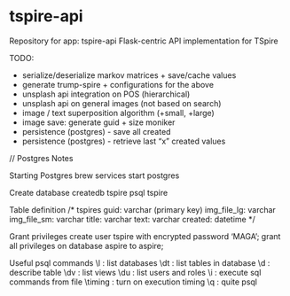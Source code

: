 # tspire-api
Repository for app: tspire-api
Flask-centric API implementation for TSpire


TODO:  
- serialize/deserialize markov matrices + save/cache values
- generate trump-spire + configurations for the above
- unsplash api integration on POS (hierarchical)
- unsplash api on general images (not based on search)
- image / text superposition algorithm (+small, +large)
- image save: generate guid + size moniker
- persistence (postgres) - save all created
- persistence (postgres) - retrieve last “x” created values


//
Postgres Notes

Starting Postgres
  brew services start postgres

Create database
  createdb tspire
  psql tspire

Table definition
/*
  tspires
    guid: varchar (primary key)
    img_file_lg: varchar
    img_file_sm: varchar
    title: varchar
    text: varchar
    created: datetime
*/

Grant privileges
  create user tspire with encrypted password ‘MAGA’;
  grant all privileges on database aspire to aspire;

Useful psql commands
  \l  : list databases
  \dt : list tables in database
  \d  : describe table
  \dv : list views
  \du : list users and roles
  \i  : execute sql commands from file
  \timing : turn on execution timing
  \q  : quite psql


